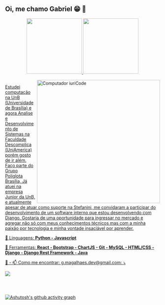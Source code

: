 ## Oi, me chamo Gabriel 😁 👋
<div align="center">
  <a href="https://github.com/GMN-dev">
  <img height="180em" src="https://github-readme-stats.vercel.app/api?username=GMN-dev&show_icons=true&theme=tokyonight&include_all_commits=true&count_private=true"/>
  <img height="180em" src="https://github-readme-stats.vercel.app/api/top-langs/?username=GMN-dev&layout=compact&langs_count=7&theme=tokyonight"/>
</div>
<div style="display: inline_block"><br>
 <img src="https://raw.githubusercontent.com/MicaelliMedeiros/micaellimedeiros/master/image/computer-illustration.png" min-width="400px" max-width="400px" width="400px" align="right" alt="Computador iuriCode">

<p align="left"> 
Estudei computação na UnB (Universidade de Brasília) e agora Analise e Desenvolvimento de Sistemas na Faculdade Descomplica (UniAmerica) porém gosto de ir além. Faço parte do Grupo Poliglota Brasília, Já atuei na empresa Junior da UnB, e atualmente apesar de atuar como suporte na Stefanini, me convidaram a participar do desenvolvimento de um software interno que estou desenvolvendo com Django. Gostaria de uma oportunidade para ingressar no mercado e agregar não só com meus conhecimentos técnicos mas com a minha paixão por tecnologia e minha vontade insaciável por aprender.
</p>

<p align="left">
  🦄 Linguagens: <strong>Python - Javascript</strong>
</p>

<p align="left">
  💼 Ferramentas: <strong>React - Bootstrap - ChartJS - Git - MySQL - HTML/CSS - Django - Django Rest Framework - Java</strong>
</p>

<p align="left">
  💌 - 📫 Como me encontrar: g.magalhaes.dev@gmail.com: ⤵️
</p>

<p align="left">

  <a href="https://www.linkedin.com/in/gabriel-magalh%C3%A3es-b98a341ab/" alt="Linkedin">
  <img src="https://img.shields.io/badge/-Linkedin-0e76a8?style=flat-square&logo=Linkedin&logoColor=white&link=LINK-DO-SEU-LINKEDIN" /></a>
  
</p>  

</div>
  
  ##
 
<div> 
<br>

[![Ashutosh's github activity graph](https://github-readme-activity-graph.vercel.app/graph?username=GMN-dev&theme=react-dark)](https://github.com/ashutosh00710/github-readme-activity-graph)
</div>
